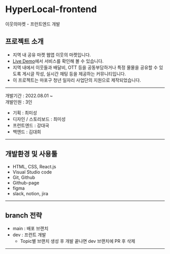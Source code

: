 # HyperLocal-frontend

이웃의마켓 - 프런트엔드 개발

## 프로젝트 소개

- 지역 내 공유 마켓 웹앱 이웃의 마켓입니다.
- [Live Demo](https://mapo-project.github.io/HyperLocal-frontend/)에서 서비스를 확인해 볼 수 있습니다.
- 지역 내에서 이웃들과 배달비, OTT 등을 공동부담하거나 특정 물물을 공유할 수 있도록 게시글 작성, 실시간 채팅 등을 제공하는 커뮤니티입니다.
- 이 프로젝트는 마포구 청년 일자리 사업단의 지원으로 제작되었습니다.

---

개발기간 : 2022.08.01 ~ <br>
개발인원 : 3인

- 기획 : 최미성
- 디자인 / 스토리보드 : 최미성
- 프런트엔드 : 강대국
- 백엔드 : 김대희

---

## 개발환경 및 사용툴

- HTML, CSS, React.js
- Visual Studio code
- Git, Github
- Github-page
- figma
- slack, notion, jira

---

## branch 전략

- main : 배포 브랜치
- dev : 프런트 개발
  - Topic별 브랜치 생성 후 개발 끝나면 dev 브랜치에 PR 후 삭제

---
